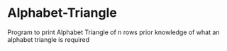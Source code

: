 # Alphabet-Triangle
Program to print Alphabet Triangle of n rows
prior knowledge of what an alphabet triangle is required
